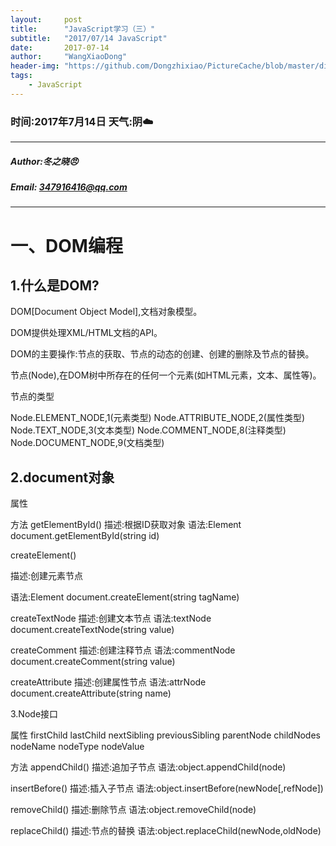 ```yaml
---
layout:     post
title:      "JavaScript学习（三）"
subtitle:   "2017/07/14 JavaScript"
date:       2017-07-14
author:     "WangXiaoDong"
header-img: "https://github.com/Dongzhixiao/PictureCache/blob/master/diaryPic/20170714.jpg?raw=true"
tags:
    - JavaScript
---
```


### 时间:2017年7月14日 天气:阴:cloud:
-----
#####   Author:冬之晓:angry:
#####   Email: 347916416@qq.com
----------

# 一、DOM编程
## 1.什么是DOM?

DOM[Document Object Model],文档对象模型。

DOM提供处理XML/HTML文档的API。

DOM的主要操作:节点的获取、节点的动态的创建、创建的删除及节点的替换。

节点(Node),在DOM树中所存在的任何一个元素(如HTML元素，文本、属性等)。

节点的类型

Node.ELEMENT_NODE,1(元素类型)
Node.ATTRIBUTE_NODE,2(属性类型)
Node.TEXT_NODE,3(文本类型)
Node.COMMENT_NODE,8(注释类型)
Node.DOCUMENT_NODE,9(文档类型)


## 2.document对象
属性

方法
getElementById()
描述:根据ID获取对象
语法:Element document.getElementById(string id)

createElement()

描述:创建元素节点

语法:Element document.createElement(string tagName)

createTextNode
描述:创建文本节点
语法:textNode document.createTextNode(string value)

createComment
描述:创建注释节点
语法:commentNode document.createComment(string value)

createAttribute
描述:创建属性节点
语法:attrNode document.createAttribute(string name)

3.Node接口

属性
firstChild
lastChild
nextSibling
previousSibling
parentNode
childNodes
nodeName
nodeType
nodeValue

方法
appendChild()
描述:追加子节点
语法:object.appendChild(node)

insertBefore()
描述:插入子节点
语法:object.insertBefore(newNode[,refNode])

removeChild()
描述:删除节点
语法:object.removeChild(node)

replaceChild()
描述:节点的替换
语法:object.replaceChild(newNode,oldNode)
